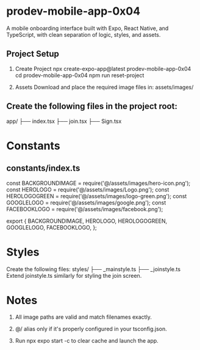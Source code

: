 # prodev-mobile-app-0x04
A mobile onboarding interface built with Expo, React Native, and TypeScript, with clean separation of logic, styles, and assets.

## Project Setup
1. Create Project
npx create-expo-app@latest prodev-mobile-app-0x04
cd prodev-mobile-app-0x04
npm run reset-project

2. Assets
Download and place the required image files in:
assets/images/

## Create the following files in the project root:
app/
├── index.tsx
├── join.tsx
├── Sign.tsx

# Constants
## constants/index.ts
const BACKGROUNDIMAGE = require('@/assets/images/hero-icon.png');
const HEROLOGO = require('@/assets/images/Logo.png');
const HEROLOGOGREEN = require('@/assets/images/logo-green.png');
const GOOGLELOGO = require('@/assets/images/google.png');
const FACEBOOKLOGO = require('@/assets/images/facebook.png');

export {
  BACKGROUNDIMAGE,
  HEROLOGO,
  HEROLOGOGREEN,
  GOOGLELOGO,
  FACEBOOKLOGO,
};

# Styles
Create the following files:
styles/
├── _mainstyle.ts
├── _joinstyle.ts
Extend joinstyle.ts similarly for styling the join screen.

# Notes
1. All image paths are valid and match filenames exactly.

2. @/ alias only if it's properly configured in your tsconfig.json.

3. Run npx expo start -c to clear cache and launch the app.

